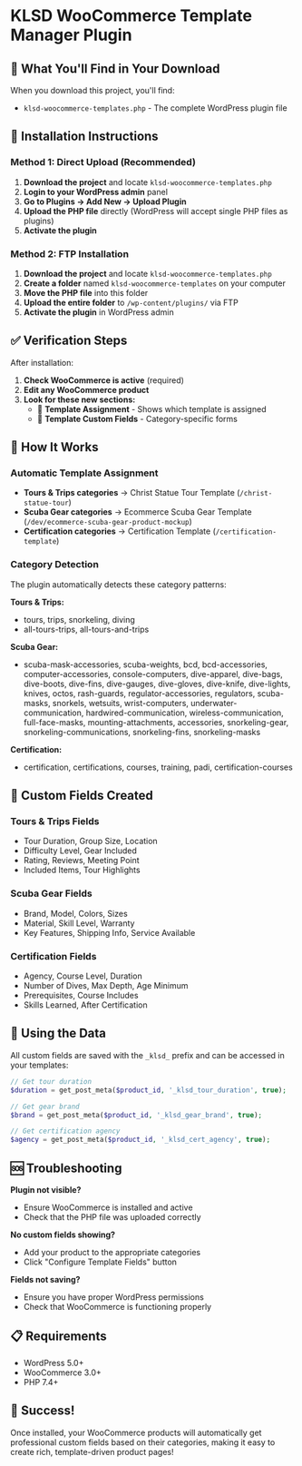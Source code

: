 # KLSD WooCommerce Template Manager Plugin

## 📁 **What You'll Find in Your Download**

When you download this project, you'll find:

- `klsd-woocommerce-templates.php` - The complete WordPress plugin file

## 🚀 **Installation Instructions**

### Method 1: Direct Upload (Recommended)

1. **Download the project** and locate `klsd-woocommerce-templates.php`
2. **Login to your WordPress admin** panel
3. **Go to Plugins → Add New → Upload Plugin**
4. **Upload the PHP file** directly (WordPress will accept single PHP files as plugins)
5. **Activate the plugin**

### Method 2: FTP Installation

1. **Download the project** and locate `klsd-woocommerce-templates.php`
2. **Create a folder** named `klsd-woocommerce-templates` on your computer
3. **Move the PHP file** into this folder
4. **Upload the entire folder** to `/wp-content/plugins/` via FTP
5. **Activate the plugin** in WordPress admin

## ✅ **Verification Steps**

After installation:

1. **Check WooCommerce is active** (required)
2. **Edit any WooCommerce product**
3. **Look for these new sections:**
   - 🎨 **Template Assignment** - Shows which template is assigned
   - 📝 **Template Custom Fields** - Category-specific forms

## 🎯 **How It Works**

### Automatic Template Assignment

- **Tours & Trips categories** → Christ Statue Tour Template (`/christ-statue-tour`)
- **Scuba Gear categories** → Ecommerce Scuba Gear Template (`/dev/ecommerce-scuba-gear-product-mockup`)
- **Certification categories** → Certification Template (`/certification-template`)

### Category Detection

The plugin automatically detects these category patterns:

**Tours & Trips:**

- tours, trips, snorkeling, diving
- all-tours-trips, all-tours-and-trips

**Scuba Gear:**

- scuba-mask-accessories, scuba-weights, bcd, bcd-accessories, computer-accessories, console-computers, dive-apparel, dive-bags, dive-boots, dive-fins, dive-gauges, dive-gloves, dive-knife, dive-lights, knives, octos, rash-guards, regulator-accessories, regulators, scuba-masks, snorkels, wetsuits, wrist-computers, underwater-communication, hardwired-communication, wireless-communication, full-face-masks, mounting-attachments, accessories, snorkeling-gear, snorkeling-communications, snorkeling-fins, snorkeling-masks

**Certification:**

- certification, certifications, courses, training, padi, certification-courses

## 📝 **Custom Fields Created**

### Tours & Trips Fields

- Tour Duration, Group Size, Location
- Difficulty Level, Gear Included
- Rating, Reviews, Meeting Point
- Included Items, Tour Highlights

### Scuba Gear Fields

- Brand, Model, Colors, Sizes
- Material, Skill Level, Warranty
- Key Features, Shipping Info, Service Available

### Certification Fields

- Agency, Course Level, Duration
- Number of Dives, Max Depth, Age Minimum
- Prerequisites, Course Includes
- Skills Learned, After Certification

## 🔧 **Using the Data**

All custom fields are saved with the `_klsd_` prefix and can be accessed in your templates:

```php
// Get tour duration
$duration = get_post_meta($product_id, '_klsd_tour_duration', true);

// Get gear brand
$brand = get_post_meta($product_id, '_klsd_gear_brand', true);

// Get certification agency
$agency = get_post_meta($product_id, '_klsd_cert_agency', true);
```

## 🆘 **Troubleshooting**

**Plugin not visible?**

- Ensure WooCommerce is installed and active
- Check that the PHP file was uploaded correctly

**No custom fields showing?**

- Add your product to the appropriate categories
- Click "Configure Template Fields" button

**Fields not saving?**

- Ensure you have proper WordPress permissions
- Check that WooCommerce is functioning properly

## 📋 **Requirements**

- WordPress 5.0+
- WooCommerce 3.0+
- PHP 7.4+

## 🎉 **Success!**

Once installed, your WooCommerce products will automatically get professional custom fields based on their categories, making it easy to create rich, template-driven product pages!
